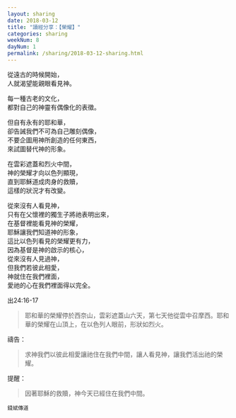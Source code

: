 ```yaml
---
layout: sharing
date: 2018-03-12
title: "讀經分享：【榮耀】"
categories: sharing
weekNum: 8
dayNum: 1
permalink: /sharing/2018-03-12-sharing.html
---
```


從遠古的時候開始，          
人就渴望能親眼看見神。     

每一種古老的文化，          
都對自己的神靈有偶像化的表徵。       

但自有永有的耶和華，    
卻告誡我們不可為自己雕刻偶像，              
不要企圖用神所創造的任何東西，   
來試圖替代神的形象。    

在雲彩遮蓋和烈火中間，        
神的榮耀才向以色列顯現，          
直到耶穌道成肉身的救贖，    
這樣的狀況才有改變。       

從來沒有人看見神，            
只有在父懷裡的獨生子將祂表明出來，    
在基督裡能看見神的榮耀，    
耶穌讓我們知道神的形象，    
這比以色列看見的榮耀更有力，    
因為基督是神的啟示的核心，                 
從來沒有人見過神，             
但我們若彼此相愛，     
神就住在我們裡面，                 
愛祂的心在我們裡面得以完全。

出24:16-17
> 耶和華的榮耀停於西奈山，雲彩遮蓋山六天，第七天他從雲中召摩西。耶和華的榮耀在山頂上，在以色列人眼前，形狀如烈火。

禱告：
> 求神我們以彼此相愛讓祂住在我們中間，讓人看見神，讓我們活出祂的榮耀。

提醒：
> 因著耶穌的救贖，神今天已經住在我們中間。

`錢斌傳道`
